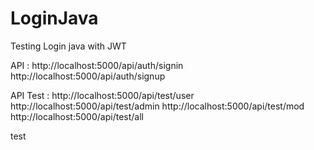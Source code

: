 # LoginJava
Testing Login java with JWT

API :
http://localhost:5000/api/auth/signin
http://localhost:5000/api/auth/signup

API Test :
http://localhost:5000/api/test/user
http://localhost:5000/api/test/admin
http://localhost:5000/api/test/mod
http://localhost:5000/api/test/all

test

